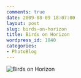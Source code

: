 ```yaml
---
comments: true
date: 2009-08-09 18:07:00
layout: post
slug: birds-on-horizon
title: Birds on Horizon
wordpress_id: 1840
categories:
- PhotoBlog
---
```


![Birds on Horizon](http://ryanfitzer.com/main/wp-content/uploads/2009/08/DSC_0057.jpg)

